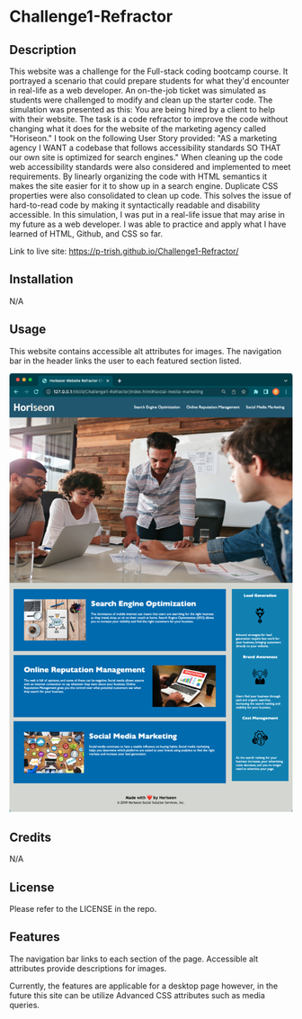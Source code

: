 # Challenge1-Refractor


## Description

This website was a challenge for the Full-stack coding bootcamp course.  It portrayed a scenario that could prepare students for what they'd encounter in real-life as a web developer.  An on-the-job ticket was simulated as students were challenged to modify and clean up the starter code.  The simulation was presented as this: You are being hired by a client to help with their website.  The task is a code refractor to improve the code without changing what it does for the website of the marketing agency called "Horiseon."  I took on the following User Story provided:
"AS a marketing agency
I WANT a codebase that follows accessibility standards
SO THAT our own site is optimized for search engines."
When cleaning up the code web accessibility standards were also considered and implemented to meet requirements.  By linearly organizing the code with HTML semantics it makes the site easier for it to show up in a search engine. Duplicate CSS properties were also consolidated to clean up code. This solves the issue of hard-to-read code by making it syntactically readable and disability accessible.   In this simulation, I was put in a real-life issue that may arise in my future as a web developer.  I was able to practice and apply what I have learned of HTML, Github, and CSS so far.  

Link to live site:
https://p-trish.github.io/Challenge1-Refractor/

## Installation

N/A

## Usage

This website contains accessible alt attributes for images.  The navigation bar in the header links the user to each featured section listed.  

![alt text](./assets/images/Horiseon_Website_Refractor_Challenge.png)

## Credits

N/A

## License

Please refer to the LICENSE in the repo. 


## Features

The navigation bar links to each section of the page. Accessible alt attributes provide descriptions for images.  

Currently, the features are applicable for a desktop page however, in the future this site can be utilize Advanced CSS attributes such as media queries.  